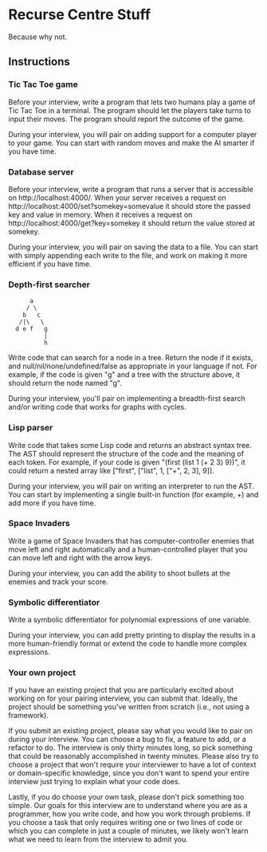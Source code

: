 # Recurse Centre Stuff

Because why not.

## Instructions

### Tic Tac Toe game

Before your interview, write a program that lets two humans play a game of Tic Tac Toe in a terminal. The program should let the players take turns to input their moves. The program should report the outcome of the game.

During your interview, you will pair on adding support for a computer player to your game. You can start with random moves and make the AI smarter if you have time.

### Database server

Before your interview, write a program that runs a server that is accessible on http://localhost:4000/. When your server receives a request on http://localhost:4000/set?somekey=somevalue it should store the passed key and value in memory. When it receives a request on http://localhost:4000/get?key=somekey it should return the value stored at somekey.

During your interview, you will pair on saving the data to a file. You can start with simply appending each write to the file, and work on making it more efficient if you have time.

### Depth-first searcher

```
      a
     / \
    b   c
   /|\   \
  d e f   g
          |
          h
```

Write code that can search for a node in a tree. Return the node if it exists, and null/nil/none/undefined/false as appropriate in your language if not. For example, if the code is given "g" and a tree with the structure above, it should return the node named "g".

During your interview, you'll pair on implementing a breadth-first search and/or writing code that works for graphs with cycles.

### Lisp parser

Write code that takes some Lisp code and returns an abstract syntax tree. The AST should represent the structure of the code and the meaning of each token. For example, if your code is given "(first (list 1 (+ 2 3) 9))", it could return a nested array like ["first", ["list", 1, ["+", 2, 3], 9]].

During your interview, you will pair on writing an interpreter to run the AST. You can start by implementing a single built-in function (for example, +) and add more if you have time.

### Space Invaders

Write a game of Space Invaders that has computer-controller enemies that move left and right automatically and a human-controlled player that you can move left and right with the arrow keys.

During your interview, you can add the ability to shoot bullets at the enemies and track your score.

### Symbolic differentiator

Write a symbolic differentiator for polynomial expressions of one variable.

During your interview, you can add pretty printing to display the results in a more human-friendly format or extend the code to handle more complex expressions.

### Your own project

If you have an existing project that you are particularly excited about working on for your pairing interview, you can submit that. Ideally, the project should be something you've written from scratch (i.e., not using a framework).

If you submit an existing project, please say what you would like to pair on during your interview. You can choose a bug to fix, a feature to add, or a refactor to do. The interview is only thirty minutes long, so pick something that could be reasonably accomplished in twenty minutes. Please also try to choose a project that won't require your interviewer to have a lot of context or domain-specific knowledge, since you don't want to spend your entire interview just trying to explain what your code does.

Lastly, if you do choose your own task, please don't pick something too simple. Our goals for this interview are to understand where you are as a programmer, how you write code, and how you work through problems. If you choose a task that only requires writing one or two lines of code or which you can complete in just a couple of minutes, we likely won't learn what we need to learn from the interview to admit you.
